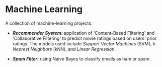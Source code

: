 Machine Learning
================

A collection of machine-learning projects:

- ___Recommender System:___  application of 'Content-Based Filtering' and 'Collaborative Filtering' to predict movie ratings based on users' prior ratings.  The models used include _Support Vector Machines_ (SVM), _k-Nearest Neighbors_ (kNN), and _Linear Regression_.

- ___Spam Filter:___  using Naive Bayes to classify emails as ham or spam.
